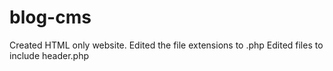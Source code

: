 # blog-cms
Created HTML only website.
Edited the file extensions to .php
Edited files to include header.php